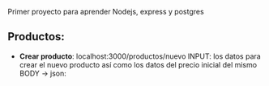 Primer proyecto para aprender Nodejs, express y postgres

## Productos:
- **Crear producto**: localhost:3000/productos/nuevo
INPUT: los datos para crear el nuevo producto así como los datos del precio inicial del mismo
BODY -> json: